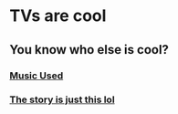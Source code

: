 # TVs are cool
## You know who else is cool?
### [Music Used](https://www.youtube.com/watch?v=t7bh5mbbEHs)
### [The story is just this lol](https://www.youtube.com/watch?v=MtN1YnoL46Q)
